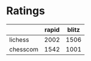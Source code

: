 # Ratings

|          | rapid | blitz |
|----------|-------|-------|
| lichess  | 2002 | 1506 |
| chesscom | 1542 | 1001 |
